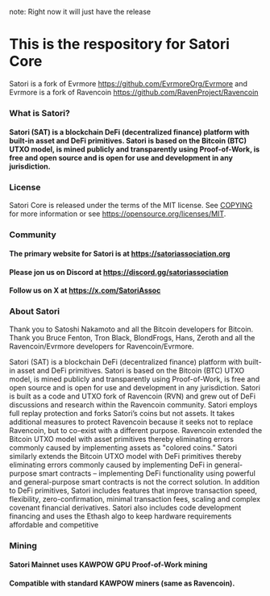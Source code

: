 note: Right now it will just have the release


# This is the respository for Satori Core

Satori is a fork of Evrmore https://github.com/EvrmoreOrg/Evrmore and Evrmore is a fork of Ravencoin https://github.com/RavenProject/Ravencoin

### What is Satori?

#### Satori (SAT) is a blockchain DeFi (decentralized finance) platform with built-in asset and DeFi primitives. Satori is based on the Bitcoin (BTC) UTXO model, is mined publicly and transparently using Proof-of-Work, is free and open source and is open for use and development in any jurisdiction. 


### License

Satori Core is released under the terms of the MIT license. See [COPYING](COPYING) for more information or see https://opensource.org/licenses/MIT.


### Community

#### The primary website for Satori is at https://satoriassociation.org

#### Please jon us on Discord at https://discord.gg/satoriassociation

#### Follow us on X at https://x.com/SatoriAssoc


### About Satori

Thank you to Satoshi Nakamoto and all the Bitcoin developers for Bitcoin. Thank you Bruce Fenton, Tron Black, BlondFrogs, Hans, Zeroth and all the Ravencoin/Evrmore developers for Ravencoin/Evrmore.

Satori (SAT) is a blockchain DeFi (decentralized finance) platform with built-in asset and DeFi primitives. Satori is based on the Bitcoin (BTC) UTXO model, is mined publicly and transparently using Proof-of-Work, is free and open source and is open for use and development in any jurisdiction. Satori is built as a code and UTXO fork of Ravencoin (RVN) and grew out of DeFi discussions and research within the Ravencoin community. Satori employs full replay protection and forks Satori’s coins but not assets. It takes additional measures to protect Ravencoin because it seeks not to replace Ravencoin, but to co-exist with a different purpose. Ravencoin extended the Bitcoin UTXO model with asset primitives thereby eliminating errors commonly caused by implementing assets as "colored coins.” Satori similarly extends the Bitcoin UTXO model with DeFi primitives thereby eliminating errors commonly caused by implementing DeFi in general-purpose smart contracts – implementing DeFi functionality using powerful and general-purpose smart contracts is not the correct solution. In addition to DeFi primitives, Satori includes features that improve transaction speed, flexibility, zero-confirmation, minimal transaction fees, scaling and complex covenant financial derivatives. Satori also includes code development financing and uses the Ethash algo to keep hardware requirements affordable and competitive  

### Mining

#### Satori Mainnet uses KAWPOW GPU Proof-of-Work mining

#### Compatible with standard KAWPOW miners (same as Ravencoin).

